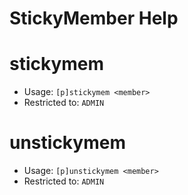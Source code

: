 # StickyMember Help

# stickymem
 - Usage: `[p]stickymem <member> `
 - Restricted to: `ADMIN`



# unstickymem
 - Usage: `[p]unstickymem <member> `
 - Restricted to: `ADMIN`



